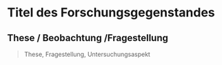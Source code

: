# Titel des Forschungsgegenstandes

## These / Beobachtung /Fragestellung

> These, Fragestellung, Untersuchungsaspekt
